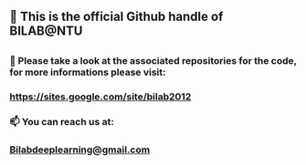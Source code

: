 
## 👋 This is the official Github handle of BILAB@NTU <h2> 
  ### 👀 Please take a look at the associated repositories for the code, for more informations please visit:  <h3> __https://sites.google.com/site/bilab2012__
  ### 📫 You can reach us at: <h3>  Bilabdeeplearning@gmail.com
  
<!---
DeeplearningBILAB/DeeplearningBILAB is a ✨ special ✨ repository because its `README.md` (this file) appears on your GitHub profile.
You can click the Preview link to take a look at your changes.
--->
